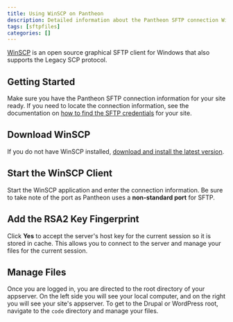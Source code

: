```yaml
---
title: Using WinSCP on Pantheon
description: Detailed information about the Pantheon SFTP connection WinSCP SFTP client.
tags: [sftpfiles]
categories: []
---
```

[WinSCP](https://winscp.net/eng/index.php) is an open source graphical SFTP client for Windows that also supports the Legacy SCP protocol.

## Getting Started

Make sure you have the Pantheon SFTP connection information for your site ready. If you need to locate the connection information, see the documentation on [how to find the SFTP credentials](/sftp#sftp-connection-information) for your site.

## Download WinSCP

If you do not have WinSCP installed, [download and install the latest version](https://winscp.net/eng/docs/installation#download).

## Start the WinSCP Client

Start the WinSCP application and enter the connection information. Be sure to take note of the port as Pantheon uses a **non-standard port** for SFTP.

## Add the RSA2 Key Fingerprint

Click **Yes** to accept the server's host key for the current session so it is stored in cache. This allows you to connect to the server and manage your files for the current session.

## Manage Files

Once you are logged in, you are directed to the root directory of your appserver. On the left side you will see your local computer, and on the right you will see your site's appserver. To get to the Drupal or WordPress root, navigate to the `code` directory and manage your files.
